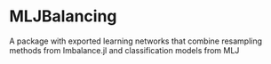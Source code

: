 # MLJBalancing
A package with exported learning networks that combine resampling methods from Imbalance.jl and classification models from MLJ
